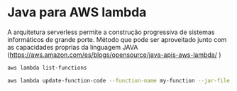 # Java para AWS lambda

A arquitetura serverless permite a construção progressiva de sistemas informáticos de grande porte. Método que pode ser aproveitado junto com as capacidades proprias da linguagem JAVA (https://aws.amazon.com/es/blogs/opensource/java-apis-aws-lambda/ )

```bash
aws lambda list-functions
```


```bash
aws lambda update-function-code --function-name my-function --jar-file fileb://y-function.zip
```


